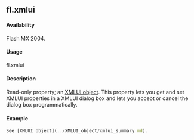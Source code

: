 ## fl.xmlui

#### Availability

Flash MX 2004.

#### Usage

fl.xmlui

#### Description

Read-only property; an [XMLUI object](../XMLUI_object/xmlui_summary.md). This property lets you get and set XMLUI properties in a XMLUI dialog box and lets you accept or cancel the dialog box programmatically.

#### Example

```javascript
See [XMLUI object](../XMLUI_object/xmlui_summary.md).

```
